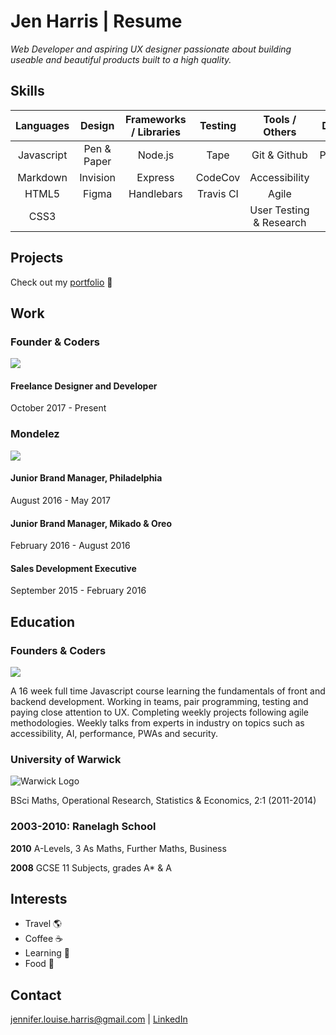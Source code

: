 # Jen Harris | Resume

_*Web Developer and aspiring UX designer passionate about building useable and beautiful products built to a high quality.*_	

## Skills

|Languages   |Design   |Frameworks / Libraries | Testing   | Tools / Others | Databases      |
|:---------:|:---------:|:----------------------:|:---------:|:--------------:|:--------------:|
|Javascript |Pen & Paper | Node.js                 | Tape      | Git & Github            | PostgresSql          |
|Markdown   |Invision | Express                 | CodeCov      | Accessibility          |       |
|HTML5      |Figma | Handlebars                 | Travis CI  | Agile        |                |
|CSS3       |       |                |           | User Testing & Research            |                |

## Projects
Check out my [portfolio](https://github.com/Jen-Harris/portfolio) :ledger:

## Work   
### Founder & Coders  
![](https://media.licdn.com/media/p/8/005/0a3/300/0f370ec.png)
#### Freelance Designer and Developer
October 2017 - Present  
### Mondelez
![](http://www.underconsideration.com/brandnew/archives/mondelez_logo_detail.gif)

#### Junior Brand Manager, Philadelphia
August 2016 - May 2017

#### Junior Brand Manager, Mikado & Oreo
February 2016 - August 2016

#### Sales Development Executive
September 2015 - February 2016

## Education

### Founders & Coders
![](https://media.licdn.com/media/p/8/005/0a3/300/0f370ec.png)

A 16 week full time Javascript course learning the fundamentals of front and backend development. Working in teams, pair programming, testing and paying close attention to UX. Completing weekly projects following agile methodologies. Weekly talks from experts in industry on topics such as accessibility, AI, performance, PWAs and security.  

### University of Warwick
![](http://globaleducationexperience.com/wp-content/uploads/2015/10/Warwick.png "Warwick Logo")

BSci Maths, Operational Research, Statistics & Economics, 2:1 (2011-2014)

### 2003-2010: Ranelagh School							    

__2010__ A-Levels, 3 As
Maths, Further Maths, Business

__2008__ GCSE 11 Subjects, grades A* & A

## Interests 
* Travel :earth_americas:
* Coffee :coffee:
* Learning :pencil:
* Food :eggplant:

## Contact
jennifer.louise.harris@gmail.com | [LinkedIn](https://www.linkedin.com/in/jennifer-harris-291581a3/) 
